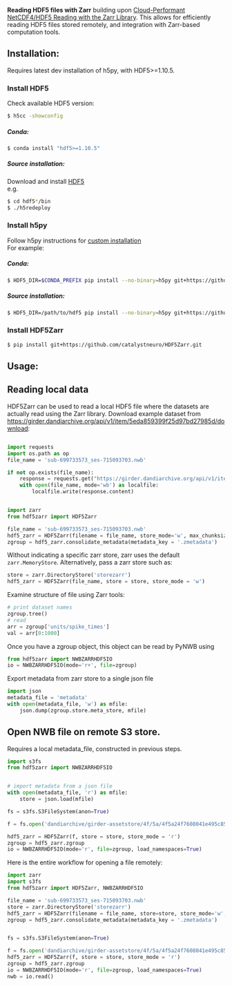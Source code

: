 <strong>Reading HDF5 files with Zarr</strong> building upon [Cloud-Performant NetCDF4/HDF5 Reading with the Zarr Library](https://medium.com/pangeo/cloud-performant-reading-of-netcdf4-hdf5-data-using-the-zarr-library-1a95c5c92314). This allows for efficiently reading HDF5 files stored remotely, and integration with Zarr-based computation tools.

## Installation:

Requires latest dev installation of h5py, with HDF5>=1.10.5.

### Install HDF5
Check available HDF5 version:
```bash
$ h5cc -showconfig
```

##### Conda:
``` bash
$ conda install "hdf5>=1.10.5"
```

##### Source installation:
Download and install [HDF5](https://www.hdfgroup.org/downloads/hdf5/)  
e.g.
```bash
$ cd hdf5*/bin
$ ./h5redeploy
```

### Install h5py
Follow h5py instructions for [custom installation](https://h5py.readthedocs.io/en/stable/build.html#custom-installation)  
For example:
##### Conda:
``` bash
$ HDF5_DIR=$CONDA_PREFIX pip install --no-binary=h5py git+https://github.com/h5py/h5py.git
```

##### Source installation:
```bash
$ HDF5_DIR=/path/to/hdf5 pip install --no-binary=h5py git+https://github.com/h5py/h5py.git
```

### Install HDF5Zarr

```bash
$ pip install git+https://github.com/catalystneuro/HDF5Zarr.git
```


## Usage:

## Reading local data
HDF5Zarr can be used to read a local HDF5 file where the datasets are actually read using the Zarr library.
Download example dataset from https://girder.dandiarchive.org/api/v1/item/5eda859399f25d97bd27985d/download:

```python

import requests
import os.path as op
file_name = 'sub-699733573_ses-715093703.nwb'

if not op.exists(file_name):
    response = requests.get("https://girder.dandiarchive.org/api/v1/item/5eda859399f25d97bd27985d/download")
    with open(file_name, mode='wb') as localfile:
        localfile.write(response.content)

```

```python

import zarr
from hdf5zarr import HDF5Zarr

file_name = 'sub-699733573_ses-715093703.nwb'
hdf5_zarr = HDF5Zarr(filename = file_name, store_mode='w', max_chunksize=2*2**20)
zgroup = hdf5_zarr.consolidate_metadata(metadata_key = '.zmetadata')
```
Without indicating a specific zarr store, zarr uses the default `zarr.MemoryStore`.
Alternatively, pass a zarr store such as:
```python
store = zarr.DirectoryStore('storezarr')
hdf5_zarr = HDF5Zarr(file_name, store = store, store_mode = 'w')
```

Examine structure of file using Zarr tools:
```python
# print dataset names
zgroup.tree()
# read
arr = zgroup['units/spike_times']
val = arr[0:1000]
```

Once you have a zgroup object, this object can be read by PyNWB using
```python
from hdf5zarr import NWBZARRHDF5IO
io = NWBZARRHDF5IO(mode='r+', file=zgroup)
```

Export metadata from zarr store to a single json file
```python
import json
metadata_file = 'metadata'
with open(metadata_file, 'w') as mfile:
    json.dump(zgroup.store.meta_store, mfile)
```


## Open NWB file on remote S3 store.
Requires a local metadata_file, constructed in previous steps.
```python
import s3fs
from hdf5zarr import NWBZARRHDF5IO


# import metadata from a json file
with open(metadata_file, 'r') as mfile:
    store = json.load(mfile)

fs = s3fs.S3FileSystem(anon=True)

f = fs.open('dandiarchive/girder-assetstore/4f/5a/4f5a24f7608041e495c85329dba318b7', 'rb')

hdf5_zarr = HDF5Zarr(f, store = store, store_mode = 'r')
zgroup = hdf5_zarr.zgroup
io = NWBZARRHDF5IO(mode='r', file=zgroup, load_namespaces=True)
```

Here is the entire workflow for opening a file remotely:
```python
import zarr
import s3fs
from hdf5zarr import HDF5Zarr, NWBZARRHDF5IO

file_name = 'sub-699733573_ses-715093703.nwb'
store = zarr.DirectoryStore('storezarr')
hdf5_zarr = HDF5Zarr(filename = file_name, store=store, store_mode='w', max_chunksize=2*2**20)
zgroup = hdf5_zarr.consolidate_metadata(metadata_key = '.zmetadata')


fs = s3fs.S3FileSystem(anon=True)

f = fs.open('dandiarchive/girder-assetstore/4f/5a/4f5a24f7608041e495c85329dba318b7', 'rb')
hdf5_zarr = HDF5Zarr(f, store = store, store_mode = 'r')
zgroup = hdf5_zarr.zgroup
io = NWBZARRHDF5IO(mode='r', file=zgroup, load_namespaces=True)
nwb = io.read()
```
